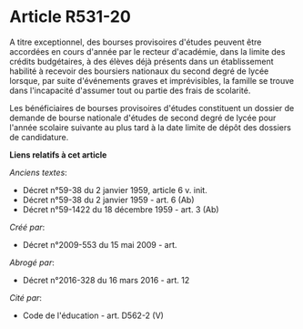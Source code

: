 # Article R531-20

A titre exceptionnel, des bourses provisoires d'études peuvent être accordées en cours d'année par le recteur d'académie,
dans la limite des crédits budgétaires, à des élèves déjà présents dans un établissement habilité à recevoir des boursiers
nationaux du second degré de lycée lorsque, par suite d'événements graves et imprévisibles, la famille se trouve dans
l'incapacité d'assumer tout ou partie des frais de scolarité.

Les bénéficiaires de bourses provisoires d'études constituent un dossier de demande de bourse nationale d'études de second
degré de lycée pour l'année scolaire suivante au plus tard à la date limite de dépôt des dossiers de candidature.

**Liens relatifs à cet article**

_Anciens textes_:

  - Décret n°59-38 du 2 janvier 1959, article 6 v. init.
  - Décret n°59-38 du 2 janvier 1959 - art. 6 (Ab)
  - Décret n°59-1422  du 18 décembre 1959 - art. 3 (Ab)

_Créé par_:

  - Décret n°2009-553 du 15 mai 2009 - art.

_Abrogé par_:

  - Décret n°2016-328 du 16 mars 2016 - art. 12

_Cité par_:

  - Code de l'éducation - art. D562-2 (V)
